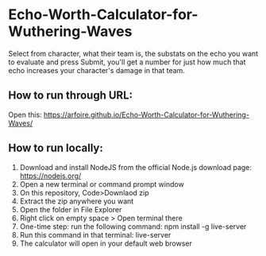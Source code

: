# Echo-Worth-Calculator-for-Wuthering-Waves
Select from character, what their team is, the substats on the echo you want to evaluate and press Submit, you'll get a number for just how much that echo increases your character's damage in that team.

## How to run through URL:
Open this: https://arfoire.github.io/Echo-Worth-Calculator-for-Wuthering-Waves/

## How to run locally:
1. Download and install NodeJS from the official Node.js download page: https://nodejs.org/
2. Open a new terminal or command prompt window
3. On this repository, Code>Downlaod zip
4. Extract the zip anywhere you want
5. Open the folder in File Explorer
6. Right click on empty space > Open terminal there
7. One-time step: run the following command: npm install -g live-server
8. Run this command in that terminal: live-server
9. The calculator will open in your default web browser
